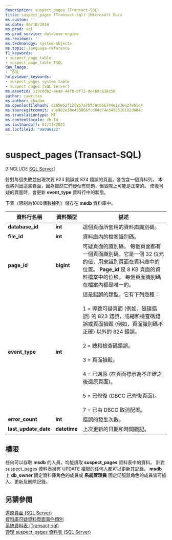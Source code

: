 ```yaml
---
description: suspect_pages (Transact-SQL)
title: suspect_pages (Transact-sql) |Microsoft Docs
ms.custom: ''
ms.date: 06/10/2016
ms.prod: sql
ms.prod_service: database-engine
ms.reviewer: ''
ms.technology: system-objects
ms.topic: language-reference
f1_keywords:
- suspect_page_table
- suspect_page_table_TSQL
dev_langs:
- TSQL
helpviewer_keywords:
- suspect_pages system table
- suspect pages [SQL Server]
ms.assetid: 119c8d62-eea8-44fb-bf72-de469c838c50
author: cawrites
ms.author: chadam
ms.openlocfilehash: c2b5952f12c857a7bf58c066744e1c366279b1e4
ms.sourcegitcommit: a9e982e30e458866fcd64374e3458516182d604c
ms.translationtype: MT
ms.contentlocale: zh-TW
ms.lasthandoff: 01/11/2021
ms.locfileid: "98096122"
---
```

# <a name="suspect_pages-transact-sql"></a>suspect_pages (Transact-SQL)
[!INCLUDE [SQL Server](../../includes/applies-to-version/sqlserver.md)]

  針對每個失敗並出現次要 823 錯誤或 824 錯誤的頁面，各包含一個資料列。 本表將列出這些頁面，因為雖然它們疑似有問題，但實際上可能是正常的。 修復可疑的頁面時，會更新 **event_type** 資料行中的狀態。  
  
 下表（限制為1000個數據列）儲存在 **msdb** 資料庫中。  
  
|資料行名稱|資料類型|描述|  
|-----------------|---------------|-----------------|  
|**database_id**|**int**|這個頁面所套用的資料庫識別碼。|  
|**file_id**|**int**|資料庫內的檔案識別碼。|  
|**page_id**|**bigint**|可疑頁面的識別碼。 每個頁面都有一個頁面識別碼，它是一個 32 位元的值，用來識別頁面在資料庫中的位置。 **Page_id** 是 8 KB 頁面的資料檔案中的位移。 每個頁面識別碼在檔案內都是唯一的。|  
|**event_type**|**int**|這是錯誤的類型，它有下列幾種：<br /><br /> 1 = 導致可疑頁面 (例如，磁碟錯誤) 的 823 錯誤，或總和檢查碼錯誤或頁面損毀 (例如，頁面識別碼不正確) 以外的 824 錯誤。<br /><br /> 2 = 總和檢查碼錯誤。<br /><br /> 3 = 頁面損毀。<br /><br /> 4 = 已還原 (在頁面標示為不正確之後還原頁面)。<br /><br /> 5 = 已修復 (DBCC 已修復頁面)。<br /><br /> 7 = 已由 DBCC 取消配置。|  
|**error_count**|**int**|錯誤的發生次數。|  
|**last_update_date**|**datetime**|上次更新的日期和時間戳記。|  
  
## <a name="permissions"></a>權限  
 任何可以存取 **msdb** 的人員，均能讀取 **suspect_pages** 資料表中的資料。 針對 suspect_pages 資料表擁有 UPDATE 權限的任何人都可以更新其記錄。 **msdb** 上 **db_owner** 固定資料庫角色的成員或 **系統管理員** 固定伺服器角色的成員皆可插入、更新及刪除記錄。  
  
## <a name="see-also"></a>另請參閱  
 [還原頁面 &#40;SQL Server&#41;](../../relational-databases/backup-restore/restore-pages-sql-server.md)   
 [資料庫可疑資料頁面事件類別](../../relational-databases/event-classes/database-suspect-data-page-event-class.md)   
 [系統資料表 &#40;Transact-sql&#41;](../../relational-databases/system-tables/system-tables-transact-sql.md)   
 [管理 suspect_pages 資料表 &#40;SQL Server&#41;](../../relational-databases/backup-restore/manage-the-suspect-pages-table-sql-server.md)  
  
  
